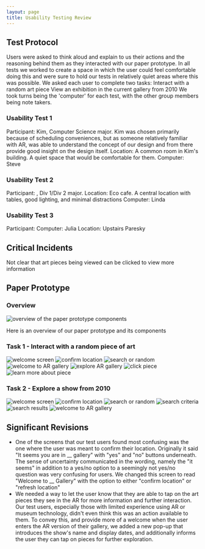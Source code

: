 ```yaml
---
layout: page
title: Usability Testing Review
---
```


## Test Protocol

Users were asked to think aloud and explain to us their actions and the reasoning behind them as they interacted with our paper prototype. In all tests we worked to create a space in which the user could feel comfortable doing this and were sure to hold our tests in relatively quiet areas where this was possible. We asked each user to complete two tasks:
Interact with a random art piece
View an exhibition in the current gallery from 2010
We took turns being the 'computer' for each test, with the other group members being note takers.

### Usability Test 1
Participant: Kim, Computer Science major. Kim was chosen primarily because of scheduling conveniences, but as someone relatively familiar with AR, was able to understand the concept of our design and from there provide good insight on the design itself.
Location: A common room in Kim's building. A quiet space that would be comfortable for them.
Computer: Steve

### Usability Test 2
Participant: , Div 1/Div 2 major.
Location: Eco cafe. A central location with tables, good lighting, and minimal distractions
Computer: Linda

### Usability Test 3
Participant:
Computer: Julia
Location: Upstairs Paresky

## Critical Incidents
Not clear that art pieces being viewed can be clicked to view more information


## Paper Prototype

### Overview
![overview of the paper prototype components](paper-overview.JPG)

Here is an overview of our paper prototype and its components

### Task 1 - Interact with a random piece of art

![welcome screen](paper-0.JPG)
![confirm location](paper-1.JPG)
![search or random](paper-2.JPG)
![welcome to AR gallery](paper-6.JPG)
![explore AR gallery](paper-7.JPG)
![click piece](paper-8.JPG)
![learn more about piece](paper-9.JPG)

### Task 2 - Explore a show from 2010

![welcome screen](paper-0.JPG)
![confirm location](paper-1.JPG)
![search or random](paper-2.JPG)
![search criteria](paper-4.JPG)
![search results](paper-5.JPG)
![welcome to AR gallery](paper-6.JPG)

## Significant Revisions
- One of the screens that our test users found most confusing was the one where the user was meant to confirm their location. Originally it said "It seems you are in __ gallery" with "yes" and "no" buttons underneath. The sense of uncertainty communicated in the wording, namely the "it seems" in addition to a yes/no option to a seemingly not yes/no question was very confusing for users. We changed this screen to read "Welcome to __ Gallery" with the option to either "confirm location" or "refresh location"
- We needed a way to let the user know that they are able to tap on the art pieces they see in the AR for more information and further interaction. Our test users, especially those with limited experience using AR or museum technology, didn't even think this was an action available to them. To convey this, and provide more of a welcome when the user enters the AR version of their gallery, we added a new pop-up that introduces the show's name and display dates, and additionally informs the user they can tap on pieces for further exploration.
